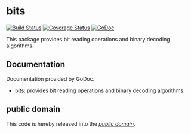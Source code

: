bits
====

[![Build Status](https://travis-ci.org/mewpkg/bits.svg?branch=master)](https://travis-ci.org/mewpkg/bits)
[![Coverage Status](https://img.shields.io/coveralls/mewpkg/bits.svg)](https://coveralls.io/r/mewpkg/bits?branch=master)
[![GoDoc](https://godoc.org/github.com/mewpkg/bits?status.svg)](https://godoc.org/github.com/mewpkg/bits)

This package provides bit reading operations and binary decoding algorithms.

Documentation
-------------

Documentation provided by GoDoc.

- [bits][]: provides bit reading operations and binary decoding algorithms.

[bits]: http://godoc.org/github.com/mewpkg/bits

public domain
-------------

This code is hereby released into the *[public domain][]*.

[public domain]: https://creativecommons.org/publicdomain/zero/1.0/
